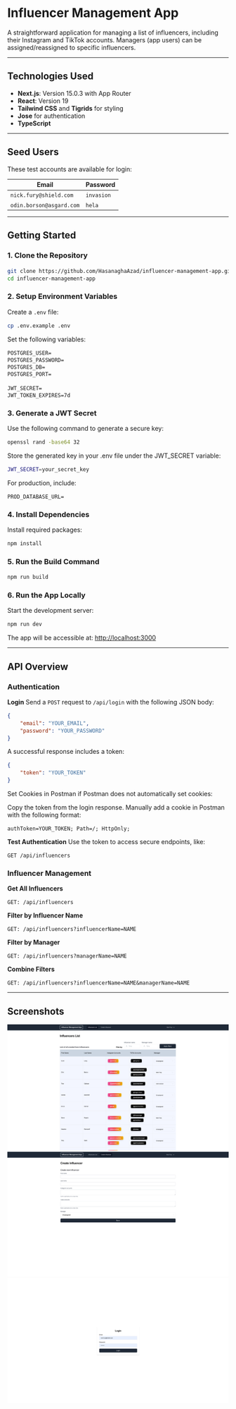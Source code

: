 # Influencer Management App

A straightforward application for managing a list of influencers, including their Instagram and TikTok accounts. Managers (app users) can be assigned/reassigned to specific influencers.

---

## Technologies Used  

- **Next.js**: Version 15.0.3 with App Router  
- **React**: Version 19  
- **Tailwind CSS** and **Tigrids** for styling  
- **Jose** for authentication  
- **TypeScript** 

--- 

## Seed Users

These test accounts are available for login:

| Email                        | Password   |
|------------------------------|------------|
| `nick.fury@shield.com`       | `invasion` |
| `odin.borson@asgard.com`     | `hela`     |

---

## Getting Started

### 1. Clone the Repository
```bash
git clone https://github.com/HasanaghaAzad/influencer-management-app.git
cd influencer-management-app
```

### 2. Setup Environment Variables

Create a `.env` file:
```bash
cp .env.example .env
```

Set the following variables:
```env
POSTGRES_USER=
POSTGRES_PASSWORD=
POSTGRES_DB=
POSTGRES_PORT=

JWT_SECRET=
JWT_TOKEN_EXPIRES=7d
```

### 3. Generate a JWT Secret
Use the following command to generate a secure key:
```bash
openssl rand -base64 32
```

Store the generated key in your .env file under the JWT_SECRET variable:

```bash
JWT_SECRET=your_secret_key  
```


For production, include:
```env
PROD_DATABASE_URL=
```

### 4. Install Dependencies

Install required packages:
```bash
npm install
```

### 5. Run the Build Command

```bash
npm run build
```


### 6. Run the App Locally

Start the development server:
```bash
npm run dev
```

The app will be accessible at:
[http://localhost:3000](http://localhost:3000)

---

## API Overview

### Authentication

**Login**
Send a `POST` request to `/api/login` with the following JSON body:
```json
{
    "email": "YOUR_EMAIL",
    "password": "YOUR_PASSWORD"
}
```
A successful response includes a token:
```json
{
    "token": "YOUR_TOKEN"
}
```

Set Cookies in Postman if Postman does not automatically set cookies:

Copy the token from the login response.
Manually add a cookie in Postman with the following format:

```
authToken=YOUR_TOKEN; Path=/; HttpOnly;  
```

**Test Authentication**
Use the token to access secure endpoints, like:
```
GET /api/influencers
```

### Influencer Management

**Get All Influencers**
```
GET: /api/influencers
```

**Filter by Influencer Name**
```
GET: /api/influencers?influencerName=NAME
```

**Filter by Manager**
```
GET: /api/influencers?managerName=NAME
```

**Combine Filters**
```
GET: /api/influencers?influencerName=NAME&managerName=NAME
```

---

## Screenshots

![Screenshot of Influencers List page](screenshots/influencers-list.png)
![Screenshot of Create Influencer page](screenshots/create-influencer.png)
![Screenshot of Login page](screenshots/login.png)
